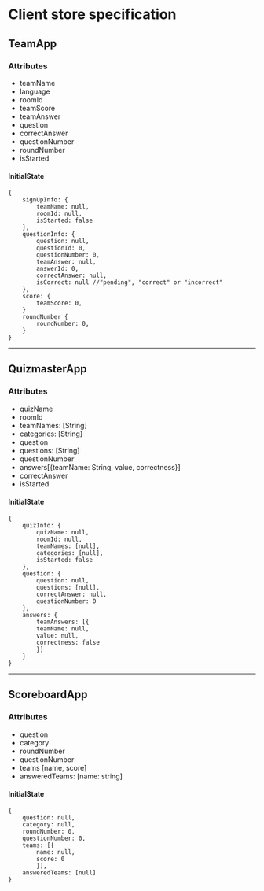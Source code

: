 # Client store specification

## TeamApp
### Attributes
- teamName
- language
- roomId
- teamScore
- teamAnswer
- question
- correctAnswer
- questionNumber
- roundNumber
- isStarted

#### InitialState
```
{
    signUpInfo: {
        teamName: null,
        roomId: null,
        isStarted: false    
    },
    questionInfo: {
        question: null,
        questionId: 0,
        questionNumber: 0,
        teamAnswer: null,
        answerId: 0,
        correctAnswer: null,
        isCorrect: null //"pending", "correct" or "incorrect"
    },
    score: {
        teamScore: 0,
    }
    roundNumber {
        roundNumber: 0,
    }
}
```
---
## QuizmasterApp
### Attributes
- quizName
- roomId
- teamNames: [String]
- categories: [String]
- question
- questions: [String]
- questionNumber
- answers[{teamName: String, value, correctness}]
- correctAnswer
- isStarted

#### InitialState
```
{
    quizInfo: {
        quizName: null,
        roomId: null,
        teamNames: [null],
        categories: [null],
        isStarted: false
    },
    question: {
        question: null,
        questions: [null],
        correctAnswer: null,
        questionNumber: 0
    },
    answers: {
        teamAnswers: [{
        teamName: null, 
        value: null, 
        correctness: false
        }]
    }
}
```
---
## ScoreboardApp
### Attributes
- question
- category
- roundNumber
- questionNumber
- teams [name, score]
- answeredTeams: [name: string]
  
#### InitialState
```
{
    question: null, 
    category: null, 
    roundNumber: 0, 
    questionNumber: 0, 
    teams: [{
        name: null,
        score: 0
        }], 
    answeredTeams: [null] 
}
```

